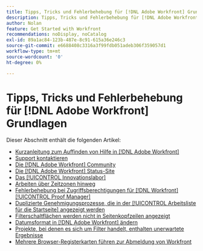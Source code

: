 ```yaml
---
title: Tipps, Tricks und Fehlerbehebung für [!DNL Adobe Workfront] Grundlagen
description: Tipps, Tricks und Fehlerbehebung für [!DNL Adobe Workfront] Grundlagen
author: Nolan
feature: Get Started with Workfront
recommendations: noDisplay, noCatalog
exl-id: 89a1ac84-123b-487e-8c91-615a36e246c3
source-git-commit: e6688408c3316a3f99fdb051adeb306f359057d1
workflow-type: tm+mt
source-wordcount: '0'
ht-degree: 0%

---
```


# Tipps, Tricks und Fehlerbehebung für [!DNL Adobe Workfront] Grundlagen

Dieser Abschnitt enthält die folgenden Artikel:

* [Kurzanleitung zum Auffinden von Hilfe in [!DNL Adobe Workfront]](../../workfront-basics/tips-tricks-and-troubleshooting/guide-for-help-in-workfront.md)
* [Support kontaktieren](../../workfront-basics/tips-tricks-and-troubleshooting/contact-customer-support.md)
* [Die [!DNL Adobe Workfront] Community](../../workfront-basics/tips-tricks-and-troubleshooting/workfront-community.md)
* [Die  [!DNL Adobe Workfront] Status-Site](../../workfront-basics/tips-tricks-and-troubleshooting/understand-the-status-site.md)
* [Das [!UICONTROL Innovationslabor]](../../workfront-basics/tips-tricks-and-troubleshooting/idea-exchange.md)
* [Arbeiten über Zeitzonen hinweg](../../workfront-basics/tips-tricks-and-troubleshooting/working-across-timezones.md)
* [Fehlerbehebung bei Zugriffsberechtigungen für [!DNL Workfront] [!UICONTROL Proof Manager]](../../workfront-basics/tips-tricks-and-troubleshooting/wp-manager-permissions-troubleshooting.md)
* [Duplizierte Genehmigungsprozesse, die in der [!UICONTROL Arbeitsliste für die Startseite] angezeigt werden](../../workfront-basics/tips-tricks-and-troubleshooting/duplicate-apprval-processes-home.md)
* [Filterschaltflächen werden nicht in Seitenkopfzeilen angezeigt](../../workfront-basics/tips-tricks-and-troubleshooting/filter-buttons-do-not-display-in-page-headers.md)
* [Datumsformat in  [!DNL Adobe Workfront] ändern](../tips-tricks-and-troubleshooting/change-date-format-chrome.md)
* [Projekte, bei denen es sich um Filter handelt, enthalten unerwartete Ergebnisse](../tips-tricks-and-troubleshooting/projects-im-on-filter-including-unexpected-results.md)
* [Mehrere Browser-Registerkarten führen zur Abmeldung von Workfront](/help/quicksilver/workfront-basics/tips-tricks-and-troubleshooting/multiple-browser-tabs-cause-logout.md)
